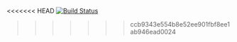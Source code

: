 <<<<<<< HEAD
[![Build Status](https://travis-ci.com/evansuong/Project110.svg?branch=master)](https://travis-ci.com/evansuong/Project110)

>>>>>>> ccb9343e554b8e52ee901fbf8ee1ab946ead0024
